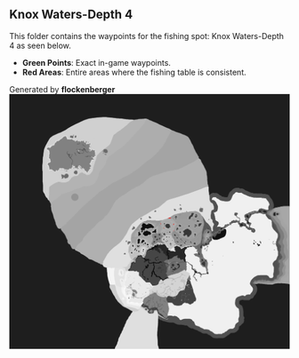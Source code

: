 ## Knox Waters-Depth 4
This folder contains the waypoints for the fishing spot: Knox Waters-Depth 4 as seen below.

- **Green Points**: Exact in-game waypoints.
- **Red Areas**: Entire areas where the fishing table is consistent.

Generated by **flockenberger**
![Knox Waters-Depth 4](./Preview.png?raw=true "Knox Waters-Depth 4")